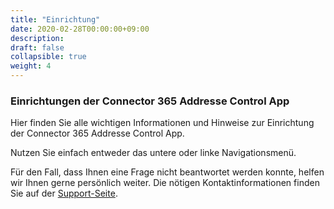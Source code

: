 ```yaml
---
title: "Einrichtung"
date: 2020-02-28T00:00:00+09:00
description: 
draft: false
collapsible: true
weight: 4
---
```

### Einrichtungen der Connector 365 Addresse Control App

Hier finden Sie alle wichtigen Informationen und Hinweise zur Einrichtung der Connector 365 Addresse Control App.

Nutzen Sie einfach entweder das untere oder linke Navigationsmenü.

Für den Fall, dass Ihnen eine Frage nicht beantwortet werden konnte, helfen wir Ihnen gerne persönlich weiter. Die nötigen Kontaktinformationen finden Sie auf der [Support-Seite](de-de/apps/cti-for-starface/help-support/).